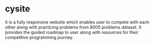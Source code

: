 # cysite
It is a fully responsive website which enables user to compete with each other along with practicing problems from 8000 problems dataset. It provides the guided roadmap to user along with resources for their competitive programming journey.
